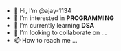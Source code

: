 - 👋 Hi, I’m @ajay-1134
- 👀 I’m interested in **PROGRAMMING**
- 🌱 I’m currently learning **DSA**
- 💞️ I’m looking to collaborate on ...
- 📫 How to reach me ...

<!---
ajay-1134/ajay-1134 is a ✨ special ✨ repository because its `README.md` (this file) appears on your GitHub profile.
You can click the Preview link to take a look at your changes.
--->
